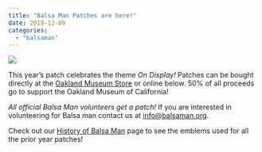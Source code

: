 ```yaml
---
title: "Balsa Man Patches are here!"
date: 2019-12-09
categories: 
  - "balsaman"
---
```


![](/images/152217E2-6775-45D5-A6B6-616A1B31BB7C-1024x1024.jpg)

This year’s patch celebrates the theme _On Display!_ Patches can be bought directly at the [Oakland Museum Store](https://museumca.org/omca-store) or online below. 50% of all proceeds go to support the Oakland Museum of California!

_All official Balsa Man volunteers get a patch!_ If you are interested in volunteering for Balsa man contact us at [info@balsaman.org](mailto:info@balsaman.org).

Check out our [History of Balsa Man](https://balsaman.org/history/) page to see the emblems used for all the prior year patches!
